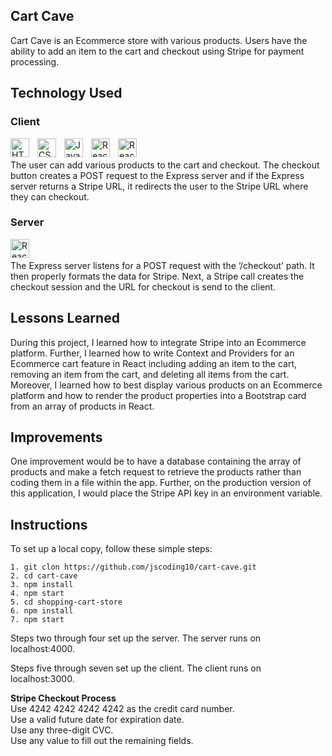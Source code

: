 ## Cart Cave
Cart Cave is an Ecommerce store with various products. Users have the ability to add an item to the cart and checkout using Stripe for payment processing.

## Technology Used
### Client
<img align="left" alt="HTML" width="30px" style="padding-right:10px;" src="https://cdn.jsdelivr.net/gh/devicons/devicon/icons/html5/html5-plain.svg" />
<img align="left" alt="CSS" width="30px" style="padding-right:10px;" src="https://cdn.jsdelivr.net/gh/devicons/devicon/icons/css3/css3-plain.svg" />
<img align="left" alt="JavaScript" width="30px" style="padding-right:10px;" src="https://cdn.jsdelivr.net/gh/devicons/devicon/icons/javascript/javascript-plain.svg" />
<img align="left" alt="React" width="30px" style="padding-right:10px;" src="https://cdn.jsdelivr.net/gh/devicons/devicon/icons/react/react-original.svg" />
<img align="left" alt="React" width="30px" style="padding-right:10px;" src="https://cdn.jsdelivr.net/gh/devicons/devicon/icons/bootstrap/bootstrap-original.svg" />
<br>
<br>
The user can add various products to the cart and checkout. The checkout button creates a POST request to the Express server and if the Express server returns a Stripe URL, it redirects the user to the Stripe URL where they can checkout. 

### Server  
<img align="left" alt="React" width="30px" style="padding-right:10px;" src="https://cdn.jsdelivr.net/gh/devicons/devicon/icons/express/express-original.svg" />   
<br>
<br>
The Express server listens for a POST request with the ‘/checkout’ path. It then properly formats the data for Stripe. Next, a Stripe call creates the checkout session and the URL for checkout is send to the client.

## Lessons Learned
During this project, I learned how to integrate Stripe into an Ecommerce platform. Further, I learned how to write Context and Providers for an Ecommerce cart feature in React including adding an item to the cart, removing an item from the cart, and deleting all items from the cart. Moreover, I learned how to best display various products on an Ecommerce platform and how to render the product properties into a Bootstrap card from an array of products in React. 

## Improvements
One improvement would be to have a database containing the array of products and make a fetch request to retrieve the products rather than coding them in a file within the app. Further, on the production version of this application, I would place the Stripe API key in an environment variable. 

## Instructions
To set up a local copy, follow these simple steps:  
```
1. git clon https://github.com/jscoding10/cart-cave.git  
2. cd cart-cave  
3. npm install  
4. npm start
5. cd shopping-cart-store
6. npm install
7. npm start
```
Steps two through four set up the server. The server runs on localhost:4000.  

Steps five through seven set up the client. The client runs on localhost:3000.    

**Stripe Checkout Process**  
Use 4242 4242 4242 4242 as the credit card number.  
Use a valid future date for expiration date.  
Use any three-digit CVC.  
Use any value to fill out the remaining fields.  

